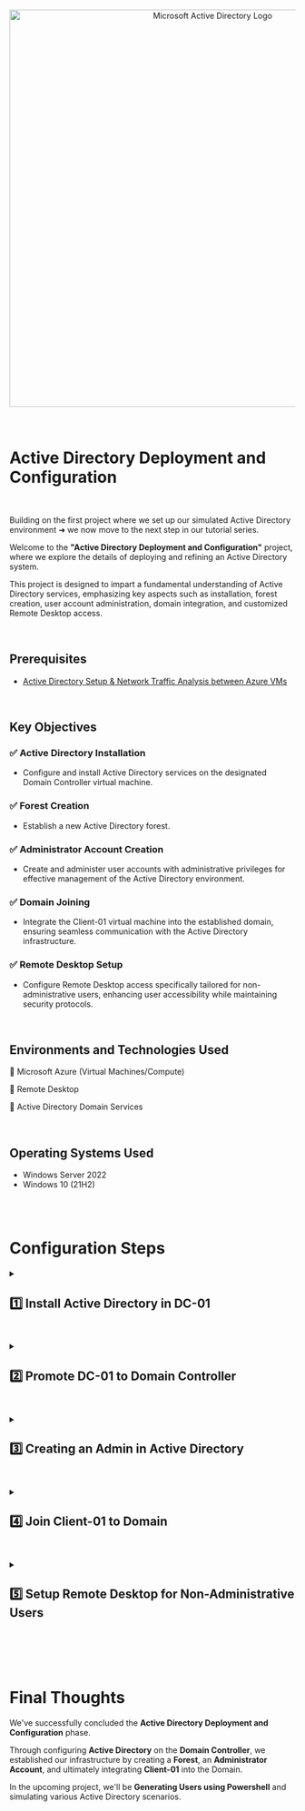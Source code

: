 <br>

<p align="center">
<img width="700" src="https://github.com/user-attachments/assets/9b6b0a51-6411-4e01-96c5-1bb31e6fd986" alt="Microsoft Active Directory Logo"/>
<br>

<br>

<br>

<h1>Active Directory Deployment and Configuration </h1>

<br>


Building on the first project where we set up our simulated Active Directory environment ➜ we now move to the next step in our tutorial series.
  
Welcome to the **"Active Directory Deployment and Configuration"** project, where we explore the details of deploying and refining an Active Directory system.

This project is designed to impart a fundamental understanding of Active Directory services, emphasizing key aspects such as installation, forest creation, user account administration, domain integration, and customized Remote Desktop access.

<br>


<h2>Prerequisites</h2>

- <a href="https://github.com/franciscovfonseca/Active-Directory-and-Azure-Setup/blob/main/README.md"> Active Directory Setup & Network Traffic Analysis between Azure VMs </a>

<br>


<h2>Key Objectives</h2>

<h3>✅ Active Directory Installation</h3>

-  Configure and install Active Directory services on the designated Domain Controller virtual machine.

<h3>✅ Forest Creation</h3>

- Establish a new Active Directory forest.

<h3>✅ Administrator Account Creation</h3>

- Create and administer user accounts with administrative privileges for effective management of the Active Directory environment.

<h3>✅ Domain Joining</h3>

- Integrate the Client-01 virtual machine into the established domain, ensuring seamless communication with the Active Directory infrastructure.

<h3>✅ Remote Desktop Setup</h3>

- Configure Remote Desktop access specifically tailored for non-administrative users, enhancing user accessibility while maintaining security protocols.

<br>




<h2>Environments and Technologies Used</h2>

🔹 Microsoft Azure (Virtual Machines/Compute)

🔹 Remote Desktop

🔹 Active Directory Domain Services

<br>



<h2>Operating Systems Used </h2>

- Windows Server 2022
- Windows 10 (21H2)

<br>
<br>



<h1>Configuration Steps</h1>

<details close> 
<summary> <h2>1️⃣ Install Active Directory in DC-01</h2> </summary>
<br>

Go to the **Domain Controller DC-01** and in ***Server Manager*** dashboard click on ***Add roles and features***.

<img width="736" alt="AD-setup" src="https://github.com/franciscovfonseca/Active-Directory-Deployment-and-Configuration/assets/172988970/6b2d8467-b11b-4e6e-9041-80263bd1874b">

<br>
<br>
<br>


Click ***Next*** until reaching the ***Server Roles*** section.

<img width="736" alt="AD-setup" src="https://github.com/franciscovfonseca/Active-Directory-Deployment-and-Configuration/assets/172988970/3576aa91-f8ba-4f69-b6af-62605b2763af">

<br>
<br>
<br>



Check the box ⬜ next to ***Active Directory Domain Services*** then ***Add Features***.

<img width="736" alt="AD-setup" src="https://github.com/franciscovfonseca/Active-Directory-Deployment-and-Configuration/assets/172988970/7f80f91b-b01f-45fa-bd54-668c4e777847">

<br>
<br>
<br>


Click *Next* until reaching the ***Confirmation*** tab then click ***Install***.

<img width="736" alt="AD-setup" src="https://github.com/franciscovfonseca/Active-Directory-Deployment-and-Configuration/assets/172988970/8bf52f7a-944c-4a36-84c6-991f7fd7c6dc">

<br>
<br>


It may take a while to install.
<br>
<br>


Once it says "***Configuration required. Installation succeeded on DC.***" 🡪 Click ***Close***.

<img width="736" alt="AD-setup" src="https://github.com/franciscovfonseca/Active-Directory-Deployment-and-Configuration/assets/172988970/93374b1a-1dbc-4b86-bba6-37e7a9cdd693">

<br>

  </details>

<h2></h2>

<details close> 
<summary> <h2>2️⃣ Promote DC-01 to Domain Controller </h2> </summary>
<br>


Towards the top-right corner of the *Server Manager* window, there will be a flag and a yellow triangle with a ⚠️ symbol 🡪 Click on that.

<img width="736" alt="AD-setup" src="https://github.com/franciscovfonseca/Active-Directory-Deployment-and-Configuration/assets/172988970/53424c41-3b9c-4817-ae15-895923b629fa">

<br>
<br>
<br>



Then click on "***Promote the server to a domain controller***".

<img src="https://github.com/franciscovfonseca/Active-Directory-Deployment-and-Configuration/assets/172988970/d1e0b1af-0216-4184-9364-8152df7e5b1d" height="40%" width="40%" alt="9"/><br />

<br>
<br>
<br>

A window will pop up for a **Configuration Wizard**.

Check the bubble ◉ next to "*Add a new forest*"<br>
<br>
After that give it a domain name (example in the image below) and then click *Next*.

<img src="https://github.com/franciscovfonseca/Active-Directory-Deployment-and-Configuration/assets/172988970/ce5d0f58-1030-44bb-9661-12044740ccf7" height="80%" width="80%" alt="9"/><br />

<br>
<br>
<br>


Give it a DSRM password (required but won't be used in this tutorial).

Click *Next*.

<img src="https://github.com/franciscovfonseca/Active-Directory-Deployment-and-Configuration/assets/172988970/351b2112-e08b-4d91-b078-2793e7dfb5f5" height="80%" width="80%" alt="9"/><br />

<br>
<br>
<br>


Next, the **NetBIOS domain** will be made (this may take a while).<br>

Once it is made, click *Next* until reaching the **Prerequisites Check** tab, this process will take a moment.

Now click *Install*.

<img src="https://github.com/franciscovfonseca/Active-Directory-Deployment-and-Configuration/assets/172988970/a07d4751-2dbc-41a1-bbbf-8522cf0353e9" height="80%" width="80%" alt="9"/><br />

<br>
<br>
<br>


After Installing, the VM will rebooted.

<img src="https://github.com/franciscovfonseca/Active-Directory-Deployment-and-Configuration/assets/172988970/5215b104-2afa-487d-a720-bc9fee60e1eb" height="55%" width="55%" alt="9"/><br />

<br>
<br>
<br>

Once it is rebooted 🡪 Log back in to the **Domain Controller** with the ***Domain Name*** and the ***Username*** and ***Password*** that we had created for the DC in the previous turorial (in Azure).<br>


<img src="https://github.com/franciscovfonseca/Active-Directory-Deployment-and-Configuration/assets/172988970/1da11dd5-3fbb-45a0-a86a-f9763e0872f9" height="55%" width="55%" alt="9"/><br />

<br>

  </details>

<h2></h2>

<details close> 
<summary> <h2>3️⃣ Creating an Admin in Active Directory </h2> </summary>
<br>

Once logged in: using Server Manager 🡪 click on **Tools** in the top-right corner.

Then click on ***Active Directory Users and Computers***.

<img src="https://github.com/franciscovfonseca/Active-Directory-Deployment-and-Configuration/assets/172988970/06b9f07d-ead5-462f-8ffc-fde5075740dd" height="70%" width="70%" alt="9"/><br />
<br>

In the *Domain Container* 🡪 Create a new **Organizational Unit**

<img src="https://github.com/franciscovfonseca/Active-Directory-Deployment-and-Configuration/assets/172988970/316049aa-5956-4b2c-84f5-e0e14248a729" height="80%" width="80%" alt="9"/><br />
<br>

Name the Organizational Unit "***_ADMINS***", uncheck the box ⬜ "*Protect container from accidental deletion*" then click ***OK***.

<img src="https://github.com/franciscovfonseca/Active-Directory-Deployment-and-Configuration/assets/172988970/c89f59a5-ad03-4000-a0f7-d5b58008a22e" height="40%" width="40%" alt="9"/><br />
<br>

In the **_ADMINS** tab, create a *New* 🡪 *User*.

<img src="https://github.com/franciscovfonseca/Active-Directory-Deployment-and-Configuration/assets/172988970/405988b7-1565-4060-ad2f-e784c5702956" height="80%" width="80%" alt="9"/><br />
<br>

Name this anything 🡪 Just remember the **User** and **Password**.

Uncheck the box ☐ that is next to "*User must change password at next logon*" 🡪 This won't be necessary.

Click ***Next*** then click ***Finish***.

<img src="https://github.com/franciscovfonseca/Active-Directory-Deployment-and-Configuration/assets/172988970/016403b3-f372-4d6b-b753-48c30bddf2bb" height="50%" width="50%" alt="9"/><br />

<img src="https://github.com/franciscovfonseca/Active-Directory-Deployment-and-Configuration/assets/172988970/11f58d5d-834b-4304-9039-4e1ed8815fa0" height="50%" width="50%" alt="9"/><br />
<br>

Now add this User to the ***Domain Admins** security group*.

Right-click on the User created, then click ***Properties***.

<img src="https://github.com/franciscovfonseca/Active-Directory-Deployment-and-Configuration/assets/172988970/520c50e9-1012-42a4-8efa-569c4b3802d0" height="80%" width="80%" alt="9"/><br />
<br>


Click on the ***Members of*** tab, then click ***Add***. 

<img src="https://github.com/franciscovfonseca/Active-Directory-Deployment-and-Configuration/assets/172988970/959c9d54-6f07-4f6a-aa4d-207f10c295df" height="50%" width="50%" alt="9"/><br />
<br>

Type ***domain*** in the box under "*Enter the object names to select*" 🡪 then click ***Check Names***. 

<img src="https://github.com/franciscovfonseca/Active-Directory-Deployment-and-Configuration/assets/172988970/127acebe-b1dd-47ef-8028-2dec15ae8cd8" height="60%" width="60%" alt="9"/><br />
<br>

Choose the ***Domain Admins*** option then click ***OK***.

<img src="https://github.com/franciscovfonseca/Active-Directory-Deployment-and-Configuration/assets/172988970/60675433-14d0-47f0-8b92-c380b109f2b4" height="80%" width="80%" alt="9"/><br />
<br>

Now, click ***Apply***.

✅ The User has successfully been added to the Domain Admins security group 🡪 click ***OK***.

<img src="https://github.com/franciscovfonseca/Active-Directory-Deployment-and-Configuration/assets/172988970/b1818229-aa07-4a41-9d68-9ec441077b2b" height="50%" width="50%" alt="9"/><br />
<br>


Now logout of the **Domain Controller** and re-login as the **User** just created (***Tucker Smith***).

<img src="https://github.com/franciscovfonseca/Active-Directory-Deployment-and-Configuration/assets/172988970/8410c255-bde4-4019-b2ef-6bd47f73dc75" height="50%" width="50%" alt="9"/><br />

<br>

  </details>

<h2></h2>

<details close> 
<summary> <h2>4️⃣ Join Client-01 to Domain </h2> </summary>
<br>

For *Client-01* to join the *Domain Controller*, we first have to set its **DNS Server** as **DC-01’s Private IP Address**.

First, in the *Azure Portal*, go to the **Client VM**, then go to the ***Networking*** tab and click on the ***Network Interface***.

<img src="https://github.com/franciscovfonseca/Active-Directory-Deployment-and-Configuration/assets/172988970/5a14a506-0344-4648-8895-d68ea33eea6e" height="60%" width="60%" alt="9"/><br />
<br>

Next, go to the **DNS Servers** tab and create a ***custom DNS Server***.

Add a custom server using the *Domain Controller's Private IP address*.

Example Below:

<img src="https://github.com/franciscovfonseca/Active-Directory-Deployment-and-Configuration/assets/172988970/8f9b46a3-a80d-4f84-8f9f-c42cd108962c" height="60%" width="60%" alt="9"/><br />
<br>

Now click ***Save***.

Next go back to the **Client VM** and click ***Restart*** in the *Overview tab*. 

<img src="https://github.com/franciscovfonseca/Active-Directory-Deployment-and-Configuration/assets/172988970/9d51c37d-195d-4161-a1f6-625fefa1d184" height="80%" width="80%" alt="9"/><br />
<br>

Once the Client is restarted:

🡪 Login to the Client with ***Remote Desktop*** as the **Admin Account** created (***Tucker Smith*** in this case).

<img src="https://github.com/franciscovfonseca/Active-Directory-Deployment-and-Configuration/assets/172988970/ca8c0f68-811f-46d9-b0af-a887ceadbdec" height="50%" width="50%" alt="9"/><br />
<br>

After login in:

Go to **Settings 🡪 System 🡪 About** and click on ***Rename this PC (advanced)***.

<img src="https://github.com/franciscovfonseca/Active-Directory-Deployment-and-Configuration/assets/172988970/f5ade15e-9e20-4376-9e73-24975e9dc514" height="80%" width="80%" alt="9"/><br />
<br>

Now Click on "***Change...***"

<img src="https://github.com/franciscovfonseca/Active-Directory-Deployment-and-Configuration/assets/172988970/0b155ebb-4ddd-4c69-b53e-21db7fdfe283" height="50%" width="50%" alt="9"/><br />
<br>

Now check the bubble ⦿ next to ***Domain*** then type in the *Domain Name* (**Your own domain name**).

There should be a window that pops up for a login 🡪 Use the admin previously created to login.

Example below:

<img src="https://github.com/franciscovfonseca/Active-Directory-Deployment-and-Configuration/assets/172988970/13b2eb4c-9274-481f-92b2-f9b1258136d4" height="80%" width="80%" alt="9"/><br 
                                                                                                                                                               
<img src="https://github.com/franciscovfonseca/Active-Directory-Deployment-and-Configuration/assets/172988970/9584e704-762c-4c98-9095-736d8daba619" height="40%" width="40%" alt="9"/><br />

✅ Success.

The VM will now restart after a short period.

<br>

  </details>

<h2></h2>

<details close> 
<summary> <h2>5️⃣ Setup Remote Desktop for Non-Administrative Users </h2> </summary>
<br>

Now, log into the Domain Controller.

Go back to **Server Manager 🡪 Tools 🡪 Active Directory Users and Computers**.

Under the Domain container, go to the **Computers** tab ⟶ it should show that the **Client** has been added to the list.

<img src="https://github.com/franciscovfonseca/Active-Directory-Deployment-and-Configuration/assets/172988970/2ddfd99c-5ca8-4d66-b6ad-96d7e3d9bfc1" height="80%" width="80%" alt="9"/><br />
<br>

Now, log into the **Client** as the *Admin User* created and go to **System Settings 🡪 Remote Desktop**.

Click on ***Select users that can remotely access this PC***.

Next click ***Add***.

<img src="https://github.com/franciscovfonseca/Active-Directory-Deployment-and-Configuration/assets/172988970/e0c247c2-2469-4d15-afda-2e4118204e6c" height="80%" width="80%" alt="9"/><br />
<br>

In the box at the bottom: type in "***Domain Users***" and click on ***Check Names***.

Next click ***OK***.

<img src="https://github.com/franciscovfonseca/Active-Directory-Deployment-and-Configuration/assets/172988970/1d4d5e7d-14f0-4203-b819-46da88d3fc93" height="60%" width="60%" alt="9"/><br />
<br>


This will allow normal users to login to the **Client VM**.

<br>

<br>

  </details>

<h2></h2>

<br>

<br>

<h1> Final Thoughts </h1>

We've successfully concluded the **Active Directory Deployment and Configuration** phase.
  
Through configuring **Active Directory** on the **Domain Controller**, we established our infrastructure by creating a **Forest**, an **Administrator Account**, and ultimately integrating **Client-01** into the Domain.

In the upcoming project, we'll be **Generating Users using Powershell** and simulating various Active Directory scenarios.

<br>
<br>
<br>









